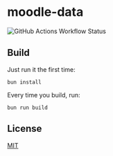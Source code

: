 # moodle-data

![GitHub Actions Workflow Status](https://img.shields.io/github/actions/workflow/status/sakkke/moodle-data/bun.yml)

## Build

Just run it the first time:

```
bun install
```

Every time you build, run:

```
bun run build
```

## License

[MIT](./LICENSE)